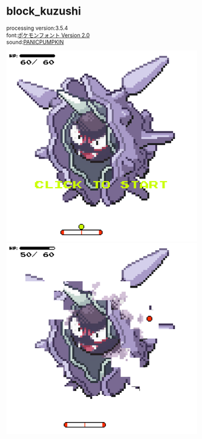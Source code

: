 # block_kuzushi
processing version:3.5.4  
font:[ポケモンフォント Version 2.0](https://nue2004.info/program/pkmn/)  
sound:[PANICPUMPKIN](http://pansound.com/panicpumpkin/about/index.html)  
  

![](https://github.com/yuyurigi/block_kuzushi/blob/main/スクリーンショット%202021-01-30%2023.22.48.png)  
![](https://github.com/yuyurigi/block_kuzushi/blob/main/スクリーンショット%202021-01-30%2023.23.08.png)
